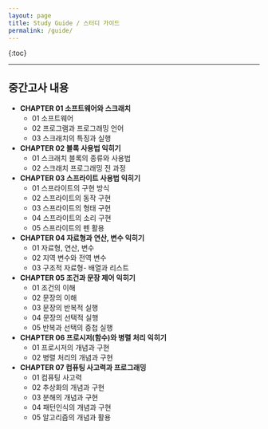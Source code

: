 ```yaml
---
layout: page
title: Study Guide / 스터디 가이드
permalink: /guide/
---
```


{:toc}

---

## 중간고사 내용

- **CHAPTER 01 소프트웨어와 스크래치**
  - 01 소프트웨어
  - 02 프로그램과 프로그래밍 언어
  - 03 스크래치의 특징과 실행
- **CHAPTER 02 블록 사용법 익히기**
  - 01 스크래치 블록의 종류와 사용법
  - 02 스크래치 프로그래밍 전 과정
- **CHAPTER 03 스프라이트 사용법 익히기**
  - 01 스프라이트의 구현 방식
  - 02 스프라이트의 동작 구현
  - 03 스프라이트의 형태 구현
  - 04 스프라이트의 소리 구현
  - 05 스프라이트의 펜 활용
- **CHAPTER 04 자료형과 연산, 변수 익히기**
  - 01 자료형, 연산, 변수
  - 02 지역 변수와 전역 변수
  - 03 구조적 자료형- 배열과 리스트
- **CHAPTER 05 조건과 문장 제어 익히기**
  - 01 조건의 이해
  - 02 문장의 이해
  - 03 문장의 반복적 실행
  - 04 문장의 선택적 실행
  - 05 반복과 선택의 중첩 실행
- **CHAPTER 06 프로시저(함수)와 병렬 처리 익히기**
  - 01 프로시저의 개념과 구현
  - 02 병렬 처리의 개념과 구현
- **CHAPTER 07 컴퓨팅 사고력과 프로그래밍**
  - 01 컴퓨팅 사고력
  - 02 추상화의 개념과 구현
  - 03 분해의 개념과 구현
  - 04 패턴인식의 개념과 구현
  - 05 알고리즘의 개념과 활용
